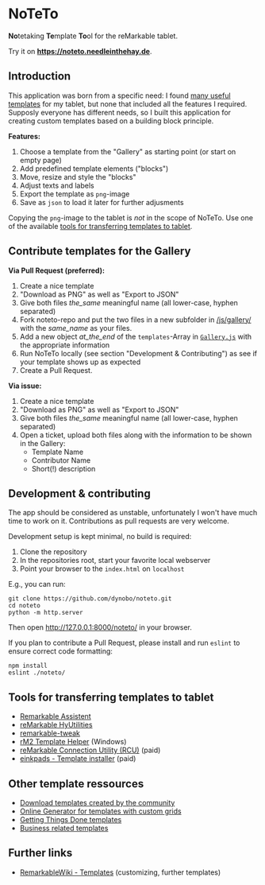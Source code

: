 # NoTeTo

**No**tetaking **Te**mplate **To**ol for the reMarkable tablet.

Try it on **<https://noteto.needleinthehay.de>**.

## Introduction

This application was born from a specific need: I found [many useful templates](#template-resources) for my tablet, but none that included all the features I required. Supposly everyone has different needs, so I built this application for creating custom templates based on a building block principle.

**Features:**

1. Choose a template from the "Gallery" as starting point (or start on empty page)
2. Add predefined template elements ("blocks") 
3. Move, resize and style the "blocks"
4. Adjust texts and labels
5. Export the template as `png`-image
6. Save as `json` to load it later for further adjusments

Copying the `png`-image to the tablet is *not* in the scope of NoTeTo. Use one of the available [tools for transferring templates to tablet](#transfer-tools).

## Contribute templates for the Gallery

**Via Pull Request (preferred):**
1. Create a nice template
2. "Download as PNG" as well as "Export to JSON"
3. Give both files _the_same_ meaningful name (all lower-case, hyphen separated)
4. Fork noteto-repo and put the two files in a new subfolder in [/js/gallery/](https://github.com/dynobo/noteto/tree/main/noteto/js/gallery) with the _same_name_ as your files.
5. Add a new object _at_the_end_ of the `templates`-Array in  [`Gallery.js`](https://github.com/dynobo/noteto/blob/main/noteto/js/gallery/Gallery.js) with the appropriate information
6. Run NoTeTo locally (see section "Development & Contributing") as see if your template shows up as expected
7. Create a Pull Request.

**Via issue:**
1. Create a nice template
2. "Download as PNG" as well as "Export to JSON"
3. Give both files _the_same_ meaningful name (all lower-case, hyphen separated)
5. Open a ticket, upload both files along with the information to be shown in the Gallery:
   - Template Name
   - Contributor Name
   - Short(!) description 

## Development & contributing

The app should be considered as unstable, unfortunately I won't have much time to work on it. Contributions as pull requests are very welcome. 

Development setup is kept minimal, no build is required:

1. Clone the repository
2. In the repositories root, start your favorite local webserver
3. Point your browser to the `index.html` on `localhost`

E.g., you can run:

```
git clone https://github.com/dynobo/noteto.git
cd noteto
python -m http.server
```
Then open <http://127.0.0.1:8000/noteto/> in your browser.

If you plan to contribute a Pull Request, please install and run `eslint` to ensure correct code formatting:

```
npm install
eslint ./noteto/
```

<a name="transfer-tools"></a>
## Tools for transferring templates to tablet

- [Remarkable Assistent](https://github.com/richeymichael/remarkable-assistant)
- [reMarkable HyUtilities](https://github.com/moovida/remarkable-hyutilities)
- [remarkable-tweak](https://github.com/morngrar/remarkable-tweak)
- [rM2 Template Helper](https://www.freeremarkabletools.com/) (Windows)
- [reMarkable Connection Utility (RCU)](http://www.davisr.me/projects/rcu/) (paid)
- [einkpads - Template installer](https://www.einkpads.com/products/remarkable-template-installer-apple-computers) (paid)

<a name="template-resources"></a>
## Other template ressources

- [Download templates created by the community](https://rm.ezb.io/)
- [Online Generator for templates with custom grids](https://templarian.github.io/remarkable/)
- [Getting Things Done templates](https://github.com/BartKeulen/remarkable-gtd-templates)
- [Business related templates](https://github.com/deo-so/reMarkable-Tablet-Templates---Free)

## Further links

- [RemarkableWiki - Templates](https://remarkablewiki.com/tips/templates) (customizing, further templates)
